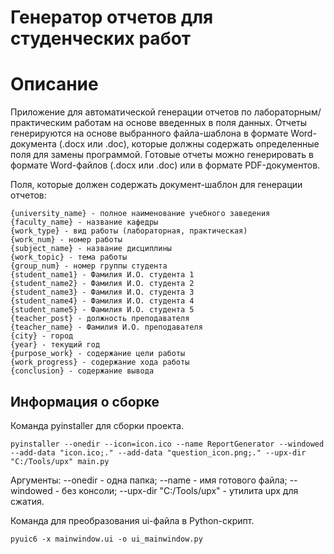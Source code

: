 # Генератор отчетов для студенческих работ

# Описание 

Приложение для автоматической генерации отчетов по лабораторным/практическим работам на основе введенных в поля данных. Отчеты генерируются на основе выбранного файла-шаблона в формате Word-документа (.docx или .doc), которые должны содержать определенные поля для замены программой. Готовые отчеты можно генерировать в формате Word-файлов (.docx или .doc) или в формате PDF-документов. 

Поля, которые должен содержать документ-шаблон для генерации отчетов:

```
{university_name} - полное наименование учебного заведения
{faculty_name} - название кафедры
{work_type} - вид работы (лабораторная, практическая)
{work_num} - номер работы
{subject_name} - название дисциплины
{work_topic} - тема работы
{group_num} - номер группы студента
{student_name1} - Фамилия И.О. студента 1
{student_name2} - Фамилия И.О. студента 2
{student_name3} - Фамилия И.О. студента 3 
{student_name4} - Фамилия И.О. студента 4
{student_name5} - Фамилия И.О. студента 5 
{teacher_post} - должность преподавателя
{teacher_name} - Фамилия И.О. преподавателя
{city} - город
{year} - текущий год
{purpose_work} - содержание цели работы
{work_progress} - содержание хода работы
{conclusion} - содержание вывода
```

## Информация о сборке

Команда pyinstaller для сборки проекта. 

`
pyinstaller --onedir --icon=icon.ico --name ReportGenerator --windowed --add-data "icon.ico;." --add-data "question_icon.png;." --upx-dir "C:/Tools/upx" main.py
`

Аргументы: --onedir - одна папка; --name - имя готового файла; --windowed - без консоли; --upx-dir "C:/Tools/upx" - утилита upx для сжатия.

Команда для преобразования ui-файла в Python-скрипт. 

`
pyuic6 -x mainwindow.ui -o ui_mainwindow.py
`